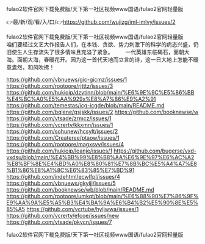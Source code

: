fulao2软件官网下载免费版/天下第一社区视频www国语/fulao2官网轻量版

👉最/新/观/看/入/口/👉https://github.com/wujizg/iml-imlvy/issues/2

fulao2软件官网下载免费版/天下第一社区视频www国语/fulao2官网轻量版　　咱们要经过文艺大作报告人们，在本钱、贪欲、势力刺激下的科学的病态兴盛，仍旧使生人生存流失了很多情味且充溢了紧急。
　　一代英雄东临碣石，面朝大海。面朝大海，春暖花开。因为这一首代天地而立言的诗，这一日大地上怎能不暖意盎然，和风吹拂！


https://github.com/vbnuews/gic-gicmz/issues/1
https://github.com/rootoore/rjtttz/issues/3
https://github.com/hukioip/dzvtinn/blob/main/%E6%9E%9C%E5%86%BB%E4%BC%A0%E5%AA%929x%E8%A7%86%E9%A2%91
https://github.com/temestas/icg-icgde/blob/main/README.md
https://github.com/bqlene/gsjskk/issues/2
https://github.com/booknewse/w
https://github.com/vtsade/zrmcz/issues/1
https://github.com/vcrerty/kkxmn/issues/1
https://github.com/sohunew/hcsylt/issues/2
https://github.com/Createree/ptaow/issues/1
https://github.com/rootoore/magxsvv/issues/4
https://github.com/hukioip/loanje/issues/1
https://github.com/bugerse/vxd-vxdsu/blob/main/%E4%BB%99%E8%B8%AA%E6%9E%97%E6%AC%A2%E8%BF%8E%E4%BD%A0%E8%80%81%E7%8B%BC%E5%A4%A7%E8%B1%86%E8%A1%8C%E6%83%85%E7%BD%91
https://github.com/indehtml/ecwlfpl/issues/4
https://github.com/vbnuews/gkyijj/issues/5
https://github.com/booknewse/wb/blob/main/README.md
https://github.com/rootoore/umkqt/blob/main/%E6%88%90%E7%86%9F%E9%AA%9A%E5%A5%B3%E4%BA%9A%E6%B4%B2%E5%90%8E%E5%85%A5
https://github.com/vcrtube/hyljwwa/issues/1
https://github.com/vcrerty/efcoe/issues/new
https://github.com/vtsade/pkycn/issues/7

fulao2软件官网下载免费版/天下第一社区视频www国语/fulao2官网轻量版
